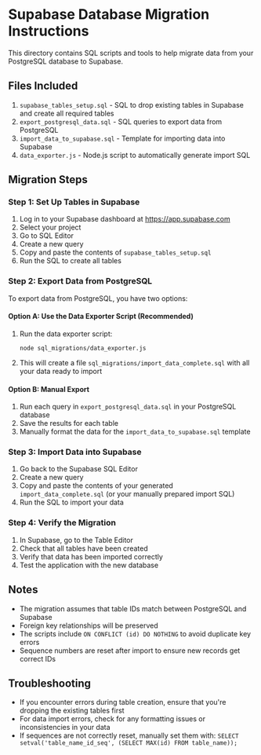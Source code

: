 # Supabase Database Migration Instructions

This directory contains SQL scripts and tools to help migrate data from your PostgreSQL database to Supabase.

## Files Included

1. `supabase_tables_setup.sql` - SQL to drop existing tables in Supabase and create all required tables
2. `export_postgresql_data.sql` - SQL queries to export data from PostgreSQL
3. `import_data_to_supabase.sql` - Template for importing data into Supabase
4. `data_exporter.js` - Node.js script to automatically generate import SQL

## Migration Steps

### Step 1: Set Up Tables in Supabase

1. Log in to your Supabase dashboard at https://app.supabase.com
2. Select your project
3. Go to SQL Editor
4. Create a new query
5. Copy and paste the contents of `supabase_tables_setup.sql`
6. Run the SQL to create all tables

### Step 2: Export Data from PostgreSQL

To export data from PostgreSQL, you have two options:

#### Option A: Use the Data Exporter Script (Recommended)

1. Run the data exporter script:
   ```
   node sql_migrations/data_exporter.js
   ```
2. This will create a file `sql_migrations/import_data_complete.sql` with all your data ready to import

#### Option B: Manual Export

1. Run each query in `export_postgresql_data.sql` in your PostgreSQL database
2. Save the results for each table
3. Manually format the data for the `import_data_to_supabase.sql` template

### Step 3: Import Data into Supabase

1. Go back to the Supabase SQL Editor
2. Create a new query
3. Copy and paste the contents of your generated `import_data_complete.sql` (or your manually prepared import SQL)
4. Run the SQL to import your data

### Step 4: Verify the Migration

1. In Supabase, go to the Table Editor
2. Check that all tables have been created
3. Verify that data has been imported correctly
4. Test the application with the new database

## Notes

- The migration assumes that table IDs match between PostgreSQL and Supabase
- Foreign key relationships will be preserved
- The scripts include `ON CONFLICT (id) DO NOTHING` to avoid duplicate key errors
- Sequence numbers are reset after import to ensure new records get correct IDs

## Troubleshooting

- If you encounter errors during table creation, ensure that you're dropping the existing tables first
- For data import errors, check for any formatting issues or inconsistencies in your data
- If sequences are not correctly reset, manually set them with: `SELECT setval('table_name_id_seq', (SELECT MAX(id) FROM table_name));`